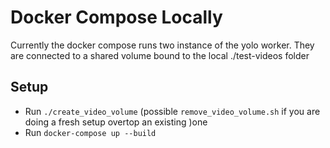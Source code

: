 # Docker Compose Locally

Currently the docker compose runs two instance of the yolo worker. They are connected to a shared volume bound to the local ./test-videos folder

## Setup

* Run `./create_video_volume` (possible `remove_video_volume.sh` if you are doing a fresh setup overtop an existing )one
* Run `docker-compose up --build` 